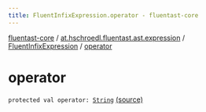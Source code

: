 ```yaml
---
title: FluentInfixExpression.operator - fluentast-core
---
```


[fluentast-core](../../index.html) / [at.hschroedl.fluentast.ast.expression](../index.html) / [FluentInfixExpression](index.html) / [operator](.)

# operator

`protected val operator: `[`String`](https://kotlinlang.org/api/latest/jvm/stdlib/kotlin/-string/index.html) [(source)](http://github.com/hschroedl/fluentast/tree/master/core/at.hschroedl.fluentast/ast/expression/InfixExpression.kt#L11)